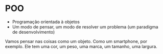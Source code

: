 # POO

- Programação orientada à objetos
- Um modo de pensar, um modo de resolver um problema (um paradigma de desenvolvimento)

Vamos pensar nas coisas como um objeto. Como um smartphone, por exemplo. Ele tem uma cor, um peso, uma marca, um tamanho, uma largura.